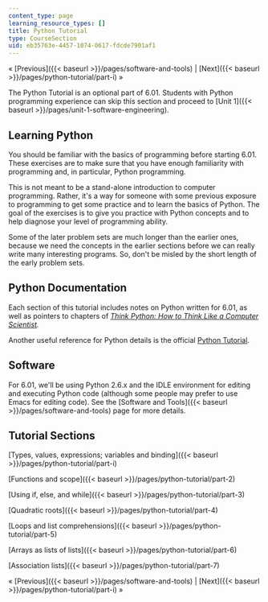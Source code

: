 ```yaml
---
content_type: page
learning_resource_types: []
title: Python Tutorial
type: CourseSection
uid: eb35763e-4457-1074-0617-fdcde7901af1
---
```


« [Previous]({{< baseurl >}}/pages/software-and-tools) | [Next]({{< baseurl >}}/pages/python-tutorial/part-i) »

The Python Tutorial is an optional part of 6.01. Students with Python programming experience can skip this section and proceed to [Unit 1]({{< baseurl >}}/pages/unit-1-software-engineering).

Learning Python
---------------

You should be familiar with the basics of programming before starting 6.01. These exercises are to make sure that you have enough familiarity with programming and, in particular, Python programming.

This is not meant to be a stand-alone introduction to computer programming. Rather, it's a way for someone with some previous exposure to programming to get some practice and to learn the basics of Python. The goal of the exercises is to give you practice with Python concepts and to help diagnose your level of programming ability.

Some of the later problem sets are much longer than the earlier ones, because we need the concepts in the earlier sections before we can really write many interesting programs. So, don't be misled by the short length of the early problem sets.

Python Documentation
--------------------

Each section of this tutorial includes notes on Python written for 6.01, as well as pointers to chapters of _[Think Python: How to Think Like a Computer Scientist](http://www.greenteapress.com/thinkpython/html)._

Another useful reference for Python details is the official [Python Tutorial](http://docs.python.org/tut/).

Software
--------

For 6.01, we'll be using Python 2.6.x and the IDLE environment for editing and executing Python code (although some people may prefer to use Emacs for editing code). See the [Software and Tools]({{< baseurl >}}/pages/software-and-tools) page for more details.

Tutorial Sections
-----------------

[Types, values, expressions; variables and binding]({{< baseurl >}}/pages/python-tutorial/part-i)

[Functions and scope]({{< baseurl >}}/pages/python-tutorial/part-2)

[Using if, else, and while]({{< baseurl >}}/pages/python-tutorial/part-3)

[Quadratic roots]({{< baseurl >}}/pages/python-tutorial/part-4)

[Loops and list comprehensions]({{< baseurl >}}/pages/python-tutorial/part-5)

[Arrays as lists of lists]({{< baseurl >}}/pages/python-tutorial/part-6)

[Association lists]({{< baseurl >}}/pages/python-tutorial/part-7)

« [Previous]({{< baseurl >}}/pages/software-and-tools) | [Next]({{< baseurl >}}/pages/python-tutorial/part-i) »